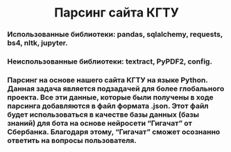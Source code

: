<h1 align="center">Парсинг сайта КГТУ</h1>

<h3>Использованные библиотеки: pandas, sqlalchemy, requests, bs4, nltk, jupyter.</h3>
<h3>Неиспользованные библиотеки: textract, PyPDF2, config.</h3>

<h3>Парсинг на основе нашего сайта КГТУ на языке Python.  Данная задача является подзадачей для более глобального проекта. Все эти данные, которые были получены в ходе парсинга добавляются в файл формата .json. Этот файл будет использоваться в качестве базы данных (базы знаний) для бота на основе нейросети “Гигачат” от Сбербанка. Благодаря этому, “Гигачат” сможет осознанно ответить на вопросы пользователя.</h3>

